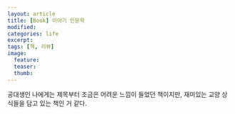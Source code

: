 ```yaml
---
layout: article
title: [Book] 이야기 인문학
modified:
categories: life
excerpt:
tags: [책, 리뷰]
image:
  feature:
  teaser:
  thumb:
---
```


공대생인 나에게는 제목부터 조금은 어려운 느낌이 들었던 책이지만, 재미있는 교양 상식들을 담고 있는 책인 거 같다.